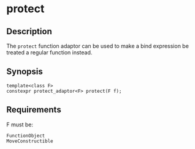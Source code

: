 protect
=======

Description
-----------

The `protect` function adaptor can be used to make a bind expression be
treated a regular function instead.

Synopsis
--------

    template<class F>
    constexpr protect_adaptor<F> protect(F f);

Requirements
------------

F must be:

    FunctionObject
    MoveConstructible

